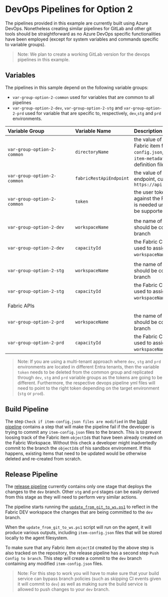 # DevOps Pipelines for Option 2

The pipelines provided in this example are currently built using Azure DevOps. 
Nonetheless creating similar pipelines for GitLab and other git tools should be 
straightforward as no Azure DevOps specific functionalities have been employed (except 
for system variables and commands specific to variable groups).

> Note: We plan to create a working GitLab version for the devops pipelines in this example.

## Variables

The pipelines in this sample depend on the following variable groups:
- `var-group-option-2-common` used for variables that are common to all pipelines
- `var-group-option-2-dev`, `var-group-option-2-stg` and `var-group-option-2-prd` 
used for variable that are specific to, respectively, `dev`,`stg` and `prd` environments.

|<div style="width:200px">**Variable Group**</div>|**Variable Name**|**Description**|
|:---|:---|:---|
|`var-group-option-2-common`|`directoryName`| the value of the directory where Fabric item files (such as `item-config.json`, `item-definition.json`, `item-metadata.json`, and item specific definition files) will be stored|
|`var-group-option-2-common`|`fabricRestApiEndpoint`| the value of the Fabric REST API endpoint, currently `https://api.fabric.microsoft.com/v1`|
|`var-group-option-2-common`|`token`| the user token used to authenticate against the Fabric API endpoint. This is needed until Service Principals will be supported by the Fabric APIs|
||||
|`var-group-option-2-dev`|`workspaceName`| the name of the workspace that should be connected to the `dev` branch|
|`var-group-option-2-dev`|`capacityId`| the Fabric Capacity Id that will be used to assign the workspace `workspaceName` in case of creation|
||||
|`var-group-option-2-stg`|`workspaceName`| the name of the workspace that should be connected to the `stg` branch|
|`var-group-option-2-stg`|`capacityId`| the Fabric Capacity Id that will be used to assign the workspace `workspaceName` in case of creation|
Fabric APIs|
||||
|`var-group-option-2-prd`|`workspaceName`| the name of the workspace that should be connected to the `prd` branch|
|`var-group-option-2-prd`|`capacityId`| the Fabric Capacity Id that will be used to assign the workspace `workspaceName` in case of creation|

> Note: If you are using a multi-tenant approach where `dev`, `stg` and `prd` environments are located in different Entra tenants, then the variable `token` needs to be deleted from the common group and replicated through `dev`, `stg` and `prd` variable groups as the tokens are going to be different. Furthermore, the respective devops pipeline yml files will need to point to the right token depending on the target environment (`stg` or `prod`).

## Build Pipeline

The step `Check if item-config.json files are modified` in the [build pipeline](ci.yaml) 
contains a step that will make the pipeline fail if the developer is trying to commit any 
`item-config.json` files to the branch. This is to prevent loosing track of the Fabric 
item `objectId`s that have been already created on the Fabric Workspace. Without this 
check a developer might inadvertedly commit to the branch the `objectId`s of his sandbox 
environment. If this happens, existing items that need to be updated would be otherwise 
deleted and re-created from scratch.

## Release Pipeline

The [release pipeline](release_pipeline_option2.yml) currently contains only one stage 
that deploys the changes to the `dev` branch. Other `stg` and `prd` stages can be easily
derived from this stage as they will need to perform very similar actions.

The pipeline starts running the [`update_from_git_to_ws.ps1`](../../src/option_2/update_from_git_to_ws.ps1) 
to reflect in the Fabric DEV workspace the changes that are being committed to the 
`dev` branch.

When the `update_from_git_to_ws.ps1` script will run on the agent, it will produce 
various outputs, including `item-config.json` files that will be stored locally to the 
agent filesystem.

To make sure that any Fabric item `objectId` created by the above step is also tracked 
on the repository, the release pipeline has a second step `Push Config to branch`. This 
step will create a commit to the `dev` branch containing any modified `item-config.json` 
files. 
> Note: For this step to work you will have to make sure that your build 
service can bypass branch policies (such as skipping CI events given it will commit to 
`dev`) as well as making sure the build service is allowed to push changes to your `dev` 
branch.